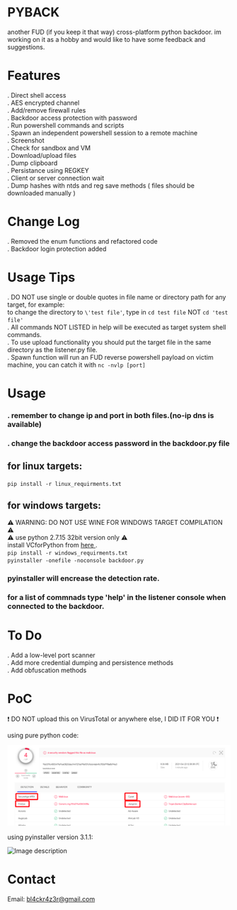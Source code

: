 # PYBACK  
another FUD (if you keep it that way) cross-platform python backdoor. im working on it as a hobby and would like to have some feedback and suggestions.  

# Features    
.  Direct shell access  
.  AES encrypted channel   
.  Add/remove firewall rules  
.  Backdoor access protection with password  
.  Run powershell commands and scripts  
.  Spawn an independent powershell session to a remote machine    
.  Screenshot  
.  Check for sandbox and VM   
.  Download/upload files  
.  Dump clipboard  
.  Persistance using REGKEY  
.  Client or server connection wait  
.  Dump hashes with ntds and reg save methods ( files should be downloaded manually ) 

# Change Log  
. Removed the enum functions and refactored code  
. Backdoor login protection added  

# Usage Tips  
. DO NOT use single or double quotes in file name or directory path for any target, for example:  
to change the directory to `\'test file'`, type in `cd test file` NOT `cd 'test file'`  
. All commands NOT LISTED in help will be executed as target system shell commands.  
. To use upload functionality you should put the target file in the same directory as the listener.py file.   
. Spawn function will run an FUD reverse powershell payload on victim machine, you can catch it with `nc -nvlp [port]`  

# Usage  
### . remember to change ip and port in both files.(no-ip dns is available)
### . change the backdoor access password in the backdoor.py file  

## for linux targets:  
`pip install -r linux_requirments.txt`  

## for windows targets:   
:warning: WARNING: DO NOT USE WINE FOR WINDOWS TARGET COMPILATION :warning:  
:warning: use python 2.7.15 32bit version only :warning:   
install VCforPython from <a href="https://www.microsoft.com/en-us/download/details.aspx?id=44266"> here </a>.  
`pip install -r windows_requirments.txt`  
`pyinstaller -onefile -noconsole backdoor.py`   
 
### pyinstaller will encrease the detection rate.   

### for a list of commnads type 'help' in the listener console when connected to the backdoor.   

# To Do  
. Add a low-level port scanner  
. Add more credential dumping and persistence methods  
. Add obfuscation methods  

# PoC  
:heavy_exclamation_mark: DO NOT upload this on VirusTotal or anywhere else, I DID IT FOR YOU :heavy_exclamation_mark:  
  
  using pure python code:  
   
![Image description](https://github.com/7h3w4lk3r/pyback/blob/master/poc.png)  
  
  using pyinstaller version 3.1.1:  

![Image description](https://github.com/7h3w4lk3r/pyback/blob/master/image.png) 

  
# Contact  
Email: bl4ckr4z3r@gmail.com  


